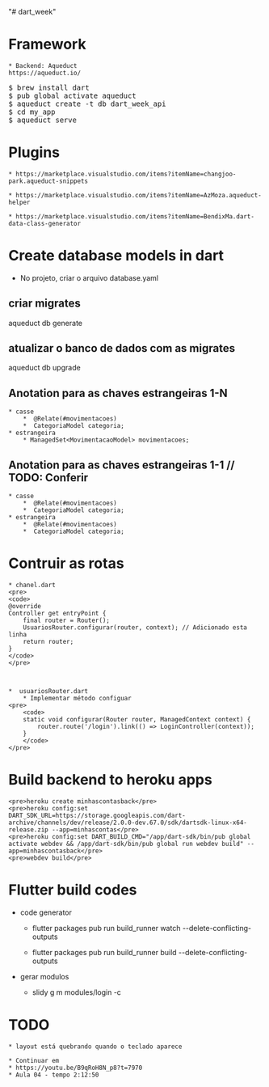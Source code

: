 "# dart_week" 



# Framework
    * Backend: Aqueduct
    https://aqueduct.io/

<pre>
$ brew install dart
$ pub global activate aqueduct
$ aqueduct create -t db dart_week_api
$ cd my_app
$ aqueduct serve
</pre>


# Plugins

    * https://marketplace.visualstudio.com/items?itemName=changjoo-park.aqueduct-snippets

    * https://marketplace.visualstudio.com/items?itemName=AzMoza.aqueduct-helper

    * https://marketplace.visualstudio.com/items?itemName=BendixMa.dart-data-class-generator



# Create database models in dart

* No projeto, criar o arquivo
    database.yaml



## criar migrates
aqueduct db generate

## atualizar o banco de dados com as migrates
aqueduct db upgrade

## Anotation para as chaves estrangeiras 1-N
    * casse
        *  @Relate(#movimentacoes)
        *  CategoriaModel categoria;
    * estrangeira
        * ManagedSet<MovimentacaoModel> movimentacoes;



## Anotation para as chaves estrangeiras 1-1  // TODO: Conferir
    * casse
        *  @Relate(#movimentacoes)
        *  CategoriaModel categoria;
    * estrangeira
        *  @Relate(#movimentacoes)
        *  CategoriaModel categoria;


# Contruir as rotas
    * chanel.dart
    <pre>
    <code>
    @override
    Controller get entryPoint {
        final router = Router();
        UsuariosRouter.configurar(router, context); // Adicionado esta linha
        return router;
    }
    </code>
    </pre>

            

    *  usuariosRouter.dart
        * Implementar método configuar
    <pre>
        <code>
        static void configurar(Router router, ManagedContext context) {
            router.route('/login').link(() => LoginController(context));
        }
        </code>
    </pre>
            

# Build backend to heroku apps

    <pre>heroku create minhascontasback</pre>
    <pre>heroku config:set DART_SDK_URL=https://storage.googleapis.com/dart-archive/channels/dev/release/2.0.0-dev.67.0/sdk/dartsdk-linux-x64-release.zip --app=minhascontas</pre>
    <pre>heroku config:set DART_BUILD_CMD="/app/dart-sdk/bin/pub global activate webdev && /app/dart-sdk/bin/pub global run webdev build" --app=minhascontasback</pre>
    <pre>webdev build</pre>

# Flutter build codes

* code generator
    - flutter packages pub run build_runner watch --delete-conflicting-outputs

    - flutter packages pub run build_runner build --delete-conflicting-outputs

* gerar modulos 

    - slidy g m modules/login -c


# TODO
    * layout está quebrando quando o teclado aparece

    * Continuar em 
    * https://youtu.be/B9qRoH8N_p8?t=7970
    * Aula 04 - tempo 2:12:50

